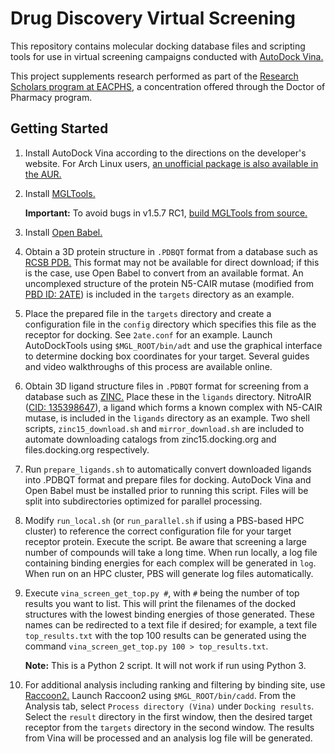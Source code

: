 # Drug Discovery Virtual Screening

This repository contains molecular docking database files and scripting tools for use in virtual screening campaigns conducted with [AutoDock Vina.](http://vina.scripps.edu)

This project supplements research performed as part of the [Research Scholars program at EACPHS](https://cphs.wayne.edu/pharmd/research-scholars.php), a concentration offered through the Doctor of Pharmacy program.

## Getting Started
1. Install AutoDock Vina according to the directions on the developer's website. For Arch Linux users, [an unofficial package is also available in the AUR.](https://aur.archlinux.org/packages/autodock-vina/)

2. Install [MGLTools.](http://mgltools.scripps.edu/downloads/latest)

	**Important:** To avoid bugs in v1.5.7 RC1, [build MGLTools from source.](http://mgltools.scripps.edu/documentation/how-to/access-to-cvs)

3. Install [Open Babel.](https://openbabel.org)

4. Obtain a 3D protein structure in `.PDBQT` format from a database such as [RCSB PDB.](https://www.rcsb.org) This format may not be available for direct download; if this is the case, use Open Babel to convert from an available format. An uncomplexed structure of the protein N5-CAIR mutase (modified from [PBD ID: 2ATE](https://www.rcsb.org/structure/2ATE)) is included in the `targets` directory as an example.

5. Place the prepared file in the `targets` directory and create a configuration file in the `config` directory which specifies this file as the receptor for docking. See `2ate.conf` for an example. Launch AutoDockTools using `$MGL_ROOT/bin/adt` and use the graphical interface to determine docking box coordinates for your target. Several guides and video walkthroughs of this process are available online.

6. Obtain 3D ligand structure files in `.PDBQT` format for screening from a database such as [ZINC.](https://zinc15.docking.org) Place these in the `ligands` directory. NitroAIR ([CID: 135398647](https://pubchem.ncbi.nlm.nih.gov/compound/135398647)), a ligand which forms a known complex with N5-CAIR mutase, is included in the `ligands` directory as an example. Two shell scripts, `zinc15_download.sh` and `mirror_download.sh` are included to automate downloading catalogs from zinc15.docking.org and files.docking.org respectively.

7. Run `prepare_ligands.sh` to automatically convert downloaded ligands into .PDBQT format and prepare files for docking. AutoDock Vina and Open Babel must be installed prior to running this script. Files will be split into subdirectories optimized for parallel processing.

8. Modify `run_local.sh` (or `run_parallel.sh` if using a PBS-based HPC cluster) to reference the correct configuration file for your target receptor protein. Execute the script. Be aware that screening a large number of compounds will take a long time. When run locally, a log file containing binding energies for each complex will be generated in `log`. When run on an HPC cluster, PBS will generate log files automatically.

9. Execute `vina_screen_get_top.py #`, with `#` being the number of top results you want to list. This will print the filenames of the docked structures with the lowest binding energies of those generated. These names can be redirected to a text file if desired; for example, a text file `top_results.txt` with the top 100 results can be generated using the command `vina_screen_get_top.py 100 > top_results.txt`.

    **Note:** This is a Python 2 script. It will not work if run using Python 3.

10. For additional analysis including ranking and filtering by binding site, use [Raccoon2.](http://autodock.scripps.edu/resources/raccoon2/) Launch Raccoon2 using `$MGL_ROOT/bin/cadd`. From the Analysis tab, select `Process directory (Vina)` under `Docking results`. Select the `result` directory in the first window, then the desired target receptor from the `targets` directory in the second window. The results from Vina will be processed and an analysis log file will be generated.
